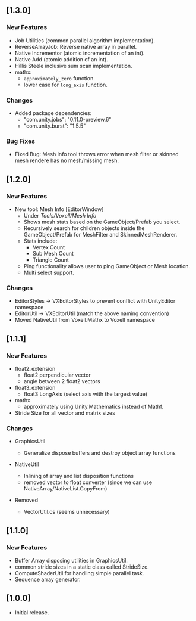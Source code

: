 ## [1.3.0]

### New Features

- Job Utilities (common parallel algorithm implementation).
- ReverseArrayJob: Reverse native array in parallel.
- Native Incrementor (atomic incrementation of an int).
- Native Add (atomic addition of an int).
- Hillis Steele inclusive sum scan implementation.
- mathx:
  - `approximately_zero` function.
  - lower case for `long_axis` function.

### Changes

- Added package dependencies:
  - "com.unity.jobs": "0.11.0-preview.6"
  - "com.unity.burst": "1.5.5"

### Bug Fixes

- Fixed Bug: Mesh Info tool throws error when mesh filter or skinned mesh rendere has no mesh/missing mesh.

## [1.2.0]

### New Features

- New tool: Mesh Info [EditorWindow]
  - Under *Tools/Voxell/Mesh Info*
  - Shows mesh stats based on the GameObject/Prefab you select.
  - Recursively search for children objects inside the GameObject/Prefab for MeshFilter and SkinnedMeshRenderer.
  - Stats include:
    - Vertex Count
    - Sub Mesh Count
    - Triangle Count
  - Ping functionality allows user to ping GameObject or Mesh location.
  - Multi select support.

### Changes

- EditorStyles -> VXEditorStyles to prevent conflict with UnityEditor namespace
- EditorUtil -> VXEditorUtil (match the above naming convention)
- Moved NativeUtil from Voxell.Mathx to Voxell namespace

## [1.1.1]

### New Features

- float2_extension
  - float2 perpendicular vector
  - angle between 2 float2 vectors
- float3_extension
  - float3 LongAxis (select axis with the largest value)
- mathx
  - approximately using Unity.Mathematics instead of Mathf.
- Stride Size for all vector and matrix sizes

### Changes

- GraphicsUtil
  - Generalize dispose buffers and destroy object array functions
- NativeUtil
  - Inlining of array and list disposition functions
  - removed vector to float converter (since we can use NativeArray/NativeList.CopyFrom)

- Removed
  - VectorUtil.cs (seems unnecessary)

## [1.1.0]

### New Features

- Buffer Array disposing utilities in GraphicsUtil.
- common stride sizes in a static class called StrideSize.
- ComputeShaderUtil for handling simple parallel task.
- Sequence array generator.

## [1.0.0]

- Initial release.